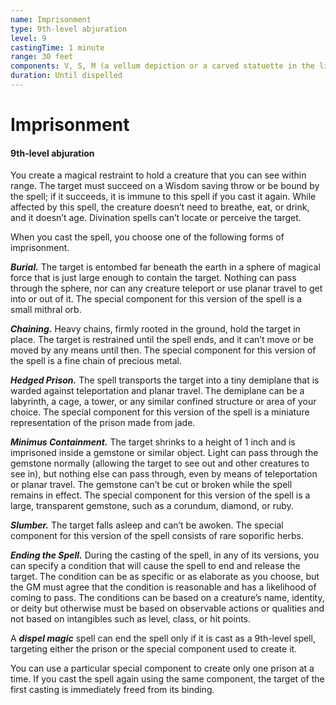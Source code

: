 ```yaml
---
name: Imprisonment
type: 9th-level abjuration
level: 9
castingTime: 1 minute
range: 30 feet
components: V, S, M (a vellum depiction or a carved statuette in the likeness of the target, and a special component that varies according to the spell you choose, worth at least 500 gp per Hit Die of the target)
duration: Until dispelled
---
```


# Imprisonment

#### 9th-level abjuration

You create a magical restraint to hold a creature that you can see within range. The target must succeed on a Wisdom saving throw or be bound by the spell; if it succeeds, it is immune to this spell if you cast it again. While affected by this spell, the creature doesn’t need to breathe, eat, or drink, and it doesn’t age. Divination spells can’t locate or perceive the target.

When you cast the spell, you choose one of the following forms of imprisonment.

_**Burial.**_ The target is entombed far beneath the earth in a sphere of magical force that is just large enough to contain the target. Nothing can pass through the sphere, nor can any creature teleport or use planar travel to get into or out of it. The special component for this version of the spell is a small mithral orb.

_**Chaining.**_ Heavy chains, firmly rooted in the ground, hold the target in place. The target is restrained until the spell ends, and it can’t move or be moved by any means until then. The special component for this version of the spell is a fine chain of precious metal.

_**Hedged Prison.**_ The spell transports the target into a tiny demiplane that is warded against teleportation and planar travel. The demiplane can be a labyrinth, a cage, a tower, or any similar confined structure or area of your choice. The special component for this version of the spell is a miniature representation of the prison made from jade.

_**Minimus Containment.**_ The target shrinks to a height of 1 inch and is imprisoned inside a gemstone or similar object. Light can pass through the gemstone normally (allowing the target to see out and other creatures to see in), but nothing else can pass through, even by means of teleportation or planar travel. The gemstone can’t be cut or broken while the spell remains in effect. The special component for this version of the spell is a large, transparent gemstone, such as a corundum, diamond, or ruby.

_**Slumber.**_ The target falls asleep and can’t be awoken. The special component for this version of the spell consists of rare soporific herbs.

_**Ending the Spell.**_ During the casting of the spell, in any of its versions, you can specify a condition that will cause the spell to end and release the target. The condition can be as specific or as elaborate as you choose, but the GM must agree that the condition is reasonable and has a likelihood of coming to pass. The conditions can be based on a creature’s name, identity, or deity but otherwise must be based on observable actions or qualities and not based on intangibles such as level, class, or hit points.

A _**dispel magic**_ spell can end the spell only if it is cast as a 9th-level spell, targeting either the prison or the special component used to create it.

You can use a particular special component to create only one prison at a time. If you cast the spell again using the same component, the target of the first casting is immediately freed from its binding.
